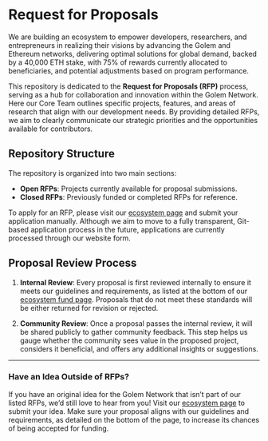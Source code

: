 # Request for Proposals

We are building an ecosystem to empower developers, researchers, and entrepreneurs in realizing their visions by advancing the Golem and Ethereum networks, delivering optimal solutions for global demand, backed by a 40,000 ETH stake, with 75% of rewards currently allocated to beneficiaries, and potential adjustments based on program performance.

This repository is dedicated to the **Request for Proposals (RFP)** process, serving as a hub for collaboration and innovation within the Golem Network. Here our Core Team outlines specific projects, features, and areas of research that align with our development needs. By providing detailed RFPs, we aim to clearly communicate our strategic priorities and the opportunities available for contributors. 

## Repository Structure
The repository is organized into two main sections:
- **Open RFPs**: Projects currently available for proposal submissions.
- **Closed RFPs**: Previously funded or completed RFPs for reference.

To apply for an RFP, please visit our [ecosystem page](https://ecosystem.golem.network/) and submit your application manually. Although we aim to move to a fully transparent, Git-based application process in the future, applications are currently processed through our website form.

## Proposal Review Process
1. **Internal Review**: Every proposal is first reviewed internally to ensure it meets our guidelines and requirements, as listed at the bottom of our [ecosystem fund page](https://ecosystem.golem.network/). Proposals that do not meet these standards will be either returned for revision or rejected.

2. **Community Review**: Once a proposal passes the internal review, it will be shared publicly to gather community feedback. This step helps us gauge whether the community sees value in the proposed project, considers it beneficial, and offers any additional insights or suggestions.

---

### Have an Idea Outside of RFPs?
If you have an original idea for the Golem Network that isn’t part of our listed RFPs, we’d still love to hear from you! Visit our [ecosystem page](https://ecosystem.golem.network/) to submit your idea. Make sure your proposal aligns with our guidelines and requirements, as detailed on the bottom of the page, to increase its chances of being accepted for funding.

